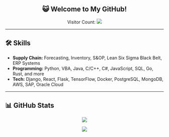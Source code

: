 <h2 align="center">😺 Welcome to My GitHub!</h2>  
<p align="center">
  Visitor Count: <img src="https://profile-counter.glitch.me/GoodbyeKittyy/count.svg" />
</p>


---

## 🛠️ Skills
- **Supply Chain:** Forecasting, Inventory, S&OP, Lean Six Sigma Black Belt, ERP Systems  
- **Programming:** Python, VBA, Java, C/C++, C#, JavaScript, SQL, Go, Rust, and more  
- **Tech:** Django, React, Flask, TensorFlow, Docker, PostgreSQL, MongoDB, AWS, SAP, Oracle Cloud  

---

## 📊 GitHub Stats
<p align="center">
  <a href="https://github.com/GoodbyeKittyy">
    <img src="https://github-readme-stats.vercel.app/api?username=GoodbyeKittyy&hide_border=true&show_icons=true" />
  </a>
</p>

<p align="center">
  <a href="https://github.com/ryo-ma/github-profile-trophy">
    <img src="https://github-profile-trophy.vercel.app/?username=GoodbyeKittyy&theme=gruvbox&no-frame=true&no-bg=true&margin-w=15" />
  </a>
</p>
